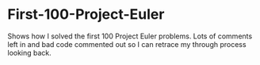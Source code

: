 # First-100-Project-Euler
Shows how I solved the first 100 Project Euler problems. Lots of comments left in and bad code commented out so I can retrace my through process looking back.

